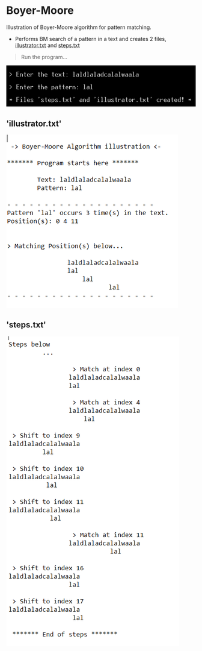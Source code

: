 # Boyer-Moore
Illustration of Boyer-Moore algorithm for pattern matching.

- Performs BM search of a pattern in a text and creates 2 files, [illustrator.txt](https://github.com/l4z0-space/Boyer-Moore/blob/master/illustrator.txt) and [steps.txt](https://github.com/l4z0-space/Boyer-Moore/blob/master/steps.txt)

> Run the program...

![Program](https://github.com/l4z0-space/Boyer-Moore/blob/master/imgs/ProgramExectuion.PNG)


## 'illustrator.txt' 

![head](https://github.com/l4z0-space/Boyer-Moore/blob/master/imgs/head.PNG)

## 'steps.txt' 

![tail](https://github.com/l4z0-space/Boyer-Moore/blob/master/imgs/tail.png)

